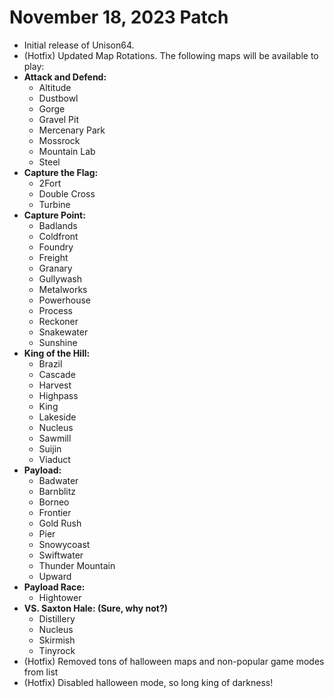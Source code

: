 # November 18, 2023 Patch
* Initial release of Unison64.
* (Hotfix) Updated Map Rotations. The following maps will be available to play:
 * **Attack and Defend:**
   * Altitude
   * Dustbowl
   * Gorge
   * Gravel Pit
   * Mercenary Park
   * Mossrock
   * Mountain Lab
   * Steel
 * **Capture the Flag:**
   * 2Fort
   * Double Cross
   * Turbine
 * **Capture Point:**
   * Badlands
   * Coldfront
   * Foundry
   * Freight
   * Granary
   * Gullywash
   * Metalworks
   * Powerhouse
   * Process
   * Reckoner
   * Snakewater
   * Sunshine
 * **King of the Hill:**
   * Brazil
   * Cascade
   * Harvest
   * Highpass
   * King
   * Lakeside
   * Nucleus
   * Sawmill
   * Suijin
   * Viaduct
 * **Payload:**
   * Badwater
   * Barnblitz
   * Borneo
   * Frontier
   * Gold Rush
   * Pier
   * Snowycoast
   * Swiftwater
   * Thunder Mountain
   * Upward
 * **Payload Race:**
   * Hightower
 * **VS. Saxton Hale: (Sure, why not?)**
   * Distillery
   * Nucleus
   * Skirmish
   * Tinyrock
* (Hotfix) Removed tons of halloween maps and non-popular game modes from list
* (Hotfix) Disabled halloween mode, so long king of darkness!

